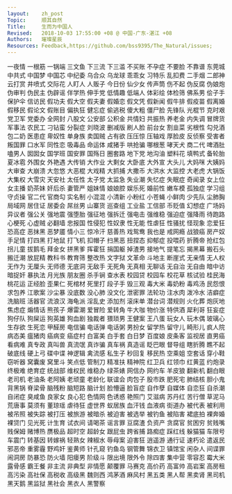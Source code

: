 ```yaml
---
layout:    zh_post
Topic:     顺其自然
Title:     生而为中国人
Revised:   2018-10-03 17:55:00 +08 @ 中国-广东-湛江 +08
Authors:   璀璨星辰
Resources: Feedback,https://github.com/bss9395/The_Natural/issues;
---
```


一夜情  一根筋  一锅端  三文鱼  下三流  下三滥  不买账  不孕症  不要脸  不靠谱  东莞城  中共式  中国梦  中国芯  中纪委  乌合众  乌龙球  乖乖女  习特乐  乱扣费  二手烟  二郎神  云打赏  井喷式  交际花  人盯人  人贩子  今日份  仙少女  传声筒  伤不起  伪反腐  伪娘炮  伪审判  伪民主  伪辟谣  伴学热  伸手党  低情趣  低端人  体彩绘  体检筛  佛系男  侩子手  保护伞  信访民  假功夫  假大空  假夫妻  假婚恋  假文凭  假新闻  假牛排  假疫苗  假离婚  假移民  假论文  假账目  偏执狂  健忘症  偷逃税  傻大粗  僵尸脸  先锋队  光棍节  克时艰  党卫军  党委办  全网封  八股文  公安部  公积金  共情妇  共振热  养老金  内失调  冒牌货  军事法  农民工  刁钻蛮  分裂症  刘晓波  删减版  刷人脸  前台女  割韭菜  劣根性  勾兑酒  包二奶  医患症  卑奴性  单身族  卖国贼  占有欲  压压惊  压轴戏  厚脸皮  反侦察  受害者  叛国罪  口水军  同性恋  吸毒品  命运体  咸猪手  哄抢骗  哪根葱  哮天犬  商二代  啤酒肚  嗑男人  囡囡女  国学班  国安罪  国殇日  圈套路  地下党  地沟油  塑料花  填鸭式  备轮胎  夏冰雹  外围女  外艳遇  大传销  大作业  大剩女  大卧底  大外宣  大头儿  大妈咪  大姨妈  大审查  大崩溃  大忽悠  大恶棍  大戏精  大抓捕  大撒币  大洪水  大监控  大老虎  大锅饭  大集权  大雪灾  天安社  太任性  太子党  太监急  失业潮  失忆症  失眠症  奇闻录  女上位  女主播  奶茶妹  奸后杀  妻管严  姐妹情  娘娘腔  娱乐死  婚前性  嫩车模  孤独症  学习组  守贞操  官二代  官商勾  实名制  小混混  小清新  小粉红  小苍蝇  小鲜肉  少先队  尘肺胸  局域网  居住证  居委会  屌丝男  山寨货  巡查组  工业盐  工信部  币贬值  幻想症  广场妈  异议者  强公关  强地震  强堕胎  强征地  强拆迁  强电击  强维稳  强迫症  强降雨  待跑路  心梗死  心虚贼  必翻墙  忠报国  性侵犯  性奴隶  性无能  性虐狂  性骚扰  怪现象  恋爱狂  恐高症  恶抹黑  恶梦靥  情小三  惊冷汗  慈善热  戏鸳鸯  我也是  戒网瘾  战狼癌  房产奴  手足情  打四黑  打地鼠  打飞机  扣帽子  扫黑恶  扭捏态  抑郁症  投喂药  折腾帝  抢红包  拐儿童  拔鹅毛  拜金女  拼黑爹  挥霍狂  捐国躯  掉渣男  接地气  提笔忘  揭黑幕  搬石头  搬迁潮  放屁精  教科书  教育筛  整改热  文字狱  文革命  斗地主  断崖式  无亲情  无人权  无作为  无厘头  无师德  无底洞  无敌手  无死角  无真相  无聊话  无自治  无自由  暗中访  暗捉奸  暴执法  月光族  朋友圈  杀手锏  查水表  校园贷  校园车  校花草  核试验  桂民海  桃花运  正经脸  歪果仁  死棺材  死里打  段子手  毁三观  毒大米  毒奶粉  毒鸡汤  民怨恨  求包养  江歌案  沙尘暴  没底数  没心肺  没文化  泄密罪  法轮功  注水肉  泼冷水  洁癖症  洗脑班  活器官  流浪汉  海龟派  淫乱史  添加剂  滚床单  潜台词  潜规则  火化葬  炮灰地  焦虑症  煽情话  熊孩子  爆雷潮  爱冒险  爱转角  牛大咖  物价涨  特供酒  犀利哥  狂妄症  狗仔队  狗屎运  狗英雄  狗血剧  独裁者  猥琐男  王健案  王八蛋  玩女人  玩木偶  玻璃心  生存欲  生死恋  甲醛房  电信骗  电话弹  电话粥  男扮女  留学热  留守儿  畸形儿  疯人院  病态美  瘟猪肉  癌病变  癌症村  白富美  白手套  白日梦  百度娘  皮条客  监视居  直男癌  看病难  真专政  真叫兽  真流氓  真诈骗  真车祸  真造谣  眨巴眼  督导组  瞎折腾  瞧不起  破底线  硬上弓  碟中谍  神逻辑  禽流感  私生子  秒回复  移民热  空乘姐  空套话  穿小鞋  窃听器  窝囊废  窝里斗  笑点低  管制刀  精准扶  精神院  红卫兵  红领巾  红黄蓝  约炮录  终极难  绝育症  统战部  维权民  维稳办  绿茶婊  网信办  网约车  羊皮狼  翻新机  翻白眼  老司机  老油条  老阿姨  老顽童  老龄化  联谊会  肉包子  股市跌  肥死宅  肺结核  胆小鬼  背黑锅  脊梁骨  脑残粉  脑短路  脑计划  脸懵逼  脸盲症  自作孽  自媒体  自恋狂  自杀潮  自闭症  臭咸鱼  良家女  良心犯  色情网  色诱惑  艳照门  艾滋病  苏丹红  苦行僧  草泥马  荒唐事  莫须有  董琼瑶  虐待狂  虚世界  蚁居族  血汗钱  血液病  街道办  被代表  被利用  被吊照  被失踪  被打压  被旅游  被暗杀  被迫害  被选举  被钓鱼  被陷害  裙底拍  裸奔婚  裸贷门  见光死  计生育  试衣间  请喝茶  谣言罪  豆腐渣  负资产  贪腐官  贫困穷  贫贱嘴  贱保姆  赌博热  赝极品  超时空  超龄女  跟屁虫  跨省捕  路痴症  踩红线  躲猫猫  车限号  车震门  转基因  转嫁祸  轻熟女  辣椒水  辱母案  迫害狂  逍遥游  通行证  速朽论  遣返民  邪恶帝  重雾霾  野鸡奸  鉴黄师  针孔窥  钓鱼岛  钢管舞  锦衣卫  镇馆宝  闲杂人  间谍罪  闹洞房  防暴恐  防火墙  阳瘘男  阶级斗  限出境  限外令  除四害  集中营  零容忍  霉大米  露骨感  霸王餐  非主流  非典型  非情愿  颠覆罪  马赛克  高价药  高富帅  高岩案  高房租  高污染  高社保  高税收  高级黑  魏则西  鸿茅酒  麻风村  黑五类  黑人帮  黑卖肾  黑司机  黑天鹅  黑监狱  黑社会  黑衣人  黑警察